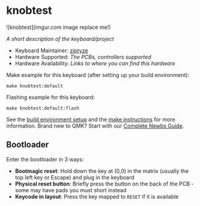 # knobtest

![knobtest](imgur.com image replace me!)

*A short description of the keyboard/project*

* Keyboard Maintainer: [ziptyze](https://github.com/ziptyze)
* Hardware Supported: *The PCBs, controllers supported*
* Hardware Availability: *Links to where you can find this hardware*

Make example for this keyboard (after setting up your build environment):

    make knobtest:default

Flashing example for this keyboard:

    make knobtest:default:flash

See the [build environment setup](https://docs.qmk.fm/#/getting_started_build_tools) and the [make instructions](https://docs.qmk.fm/#/getting_started_make_guide) for more information. Brand new to QMK? Start with our [Complete Newbs Guide](https://docs.qmk.fm/#/newbs).

## Bootloader

Enter the bootloader in 3 ways:

* **Bootmagic reset**: Hold down the key at (0,0) in the matrix (usually the top left key or Escape) and plug in the keyboard
* **Physical reset button**: Briefly press the button on the back of the PCB - some may have pads you must short instead
* **Keycode in layout**: Press the key mapped to `RESET` if it is available
